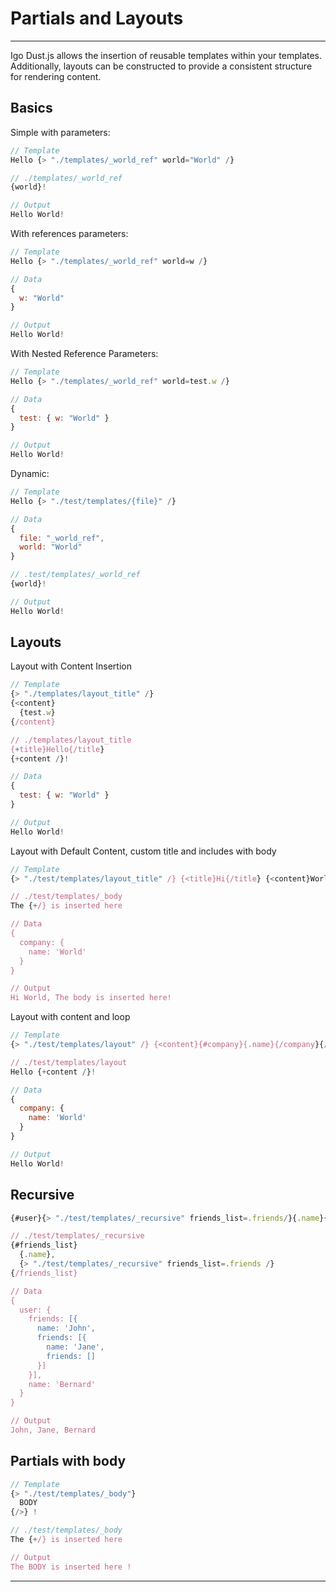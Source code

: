 # Partials and Layouts

---

Igo Dust.js allows the insertion of reusable templates within your templates. Additionally, layouts can be constructed to provide a consistent structure for rendering content.

## Basics

Simple with parameters:

```js
// Template
Hello {> "./templates/_world_ref" world="World" /}

// ./templates/_world_ref
{world}!

// Output
Hello World!
```

With references parameters:

```js
// Template
Hello {> "./templates/_world_ref" world=w /}

// Data
{ 
  w: "World" 
}

// Output
Hello World!
```

With Nested Reference Parameters:

```js
// Template
Hello {> "./templates/_world_ref" world=test.w /}

// Data
{ 
  test: { w: "World" }
}

// Output
Hello World!
```

Dynamic:

```js
// Template 
Hello {> "./test/templates/{file}" /}

// Data
{
  file: "_world_ref",
  world: "World"
}

// .test/templates/_world_ref
{world}!

// Output
Hello World!
```

## Layouts

Layout with Content Insertion

```js
// Template
{> "./templates/layout_title" /}
{<content}
  {test.w}
{/content}

// ./templates/layout_title
{+title}Hello{/title}
{+content /}!

// Data
{ 
  test: { w: "World" }
}

// Output
Hello World!
```

Layout with Default Content, custom title and includes with body

```js
// Template
{> "./test/templates/layout_title" /} {<title}Hi{/title} {<content}World, {> "./test/templates/_body"}body{/>}{/content}

// ./test/templates/_body
The {+/} is inserted here

// Data
{
  company: { 
    name: 'World' 
  }
}

// Output
Hi World, The body is inserted here!  
```

Layout with content and loop

```js
// Template
{> "./test/templates/layout" /} {<content}{#company}{.name}{/company}{/content}

// ./test/templates/layout
Hello {+content /}!

// Data
{
  company: { 
    name: 'World' 
  }
}

// Output
Hello World!
```

## Recursive

```js
{#user}{> "./test/templates/_recursive" friends_list=.friends/}{.name}{/user}

// ./test/templates/_recursive
{#friends_list}
  {.name}, 
  {> "./test/templates/_recursive" friends_list=.friends /}
{/friends_list}

// Data
{
  user: {
    friends: [{
      name: 'John',
      friends: [{
        name: 'Jane',
        friends: []
      }]
    }],
    name: 'Bernard'
  }
}

// Output
John, Jane, Bernard
```

## Partials with body

```js
// Template
{> "./test/templates/_body"}
  BODY
{/>} !

// ./test/templates/_body
The {+/} is inserted here

// Output
The BODY is inserted here !
```

---